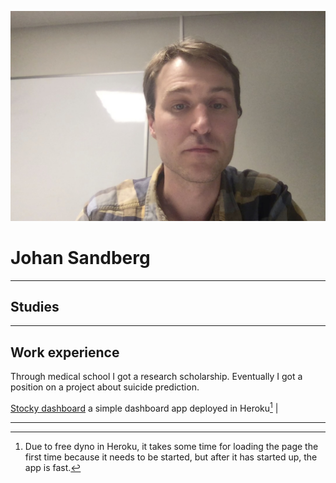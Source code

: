 ![Photo of me](assets/photo.jpg)

# Johan Sandberg




---

## Studies



---

## Work experience

Through medical school I got a research scholarship. Eventually I got a position on a project about suicide prediction.

[Stocky dashboard][stock_dash]  a simple dashboard app deployed in Heroku[^1] |

[^1]: Due to free dyno in Heroku, it takes some time for loading the page the first time because it needs to be started, but after it has started up, the app is fast.

[stock_dash]: https://stocky-dashboard.herokuapp.com/

---
